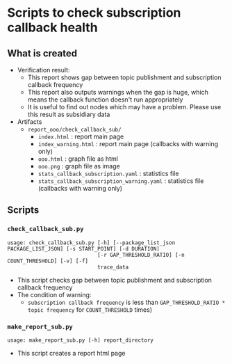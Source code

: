 # Scripts to check subscription callback health

## What is created

- Verification result:
  - This report shows gap between topic publishment and subscription callback frequency
  - This report also outputs warnings when the gap is huge, which means the callback function doesn't run appropriately
  - It is useful to find out nodes which may have a problem. Please use this result as subsidiary data
- Artifacts
  - `report_ooo/check_callback_sub/`
    - `index.html` : report main page
    - `index_warning.html` : report main page (callbacks with warning only)
    - `ooo.html` : graph file as html
    - `ooo.png` : graph file as image
    - `stats_callback_subscription.yaml` : statistics file
    - `stats_callback_subscription_warning.yaml` : statistics file (callbacks with warning only)

## Scripts

### `check_callback_sub.py`

```sh:usage
usage: check_callback_sub.py [-h] [--package_list_json PACKAGE_LIST_JSON] [-s START_POINT] [-d DURATION]
                             [-r GAP_THRESHOLD_RATIO] [-n COUNT_THRESHOLD] [-v] [-f]
                             trace_data
```

- This script checks gap between topic publishment and subscription callback frequency
- The condition of warning:
  - `subscription callback frequency` is less than `GAP_THRESHOLD_RATIO * topic frequency` for `COUNT_THRESHOLD` times)

### `make_report_sub.py`

```sh:usage
usage: make_report_sub.py [-h] report_directory
```

- This script creates a report html page
